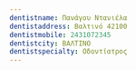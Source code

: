 ```yaml
---
dentistname: Πανάγου Ντανιέλα
dentistaddress: Βαλτινό 42100
dentistmobile: 2431072345
dentistcity: ΒΑΛΤΙΝΟ
dentistspecialty: Οδοντίατρος
---
```

